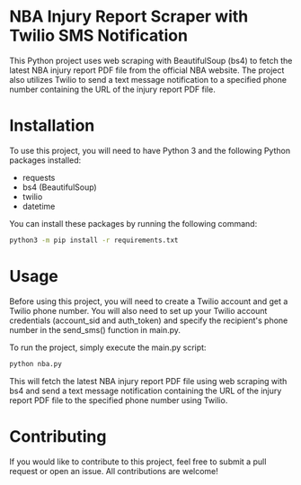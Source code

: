 # NBA Injury Report Scraper with Twilio SMS Notification

This Python project uses web scraping with BeautifulSoup (bs4) to fetch the latest NBA injury report PDF file from the official NBA website. The project also utilizes Twilio to send a text message notification to a specified phone number containing the URL of the injury report PDF file.

# Installation
To use this project, you will need to have Python 3 and the following Python packages installed:

- requests
- bs4 (BeautifulSoup)
- twilio
- datetime

You can install these packages by running the following command:

```bash
python3 -m pip install -r requirements.txt
```

# Usage
Before using this project, you will need to create a Twilio account and get a Twilio phone number. You will also need to set up your Twilio account credentials (account_sid and auth_token) and specify the recipient's phone number in the send_sms() function in main.py.

To run the project, simply execute the main.py script:

``` bash
python nba.py
```
This will fetch the latest NBA injury report PDF file using web scraping with bs4 and send a text message notification containing the URL of the injury report PDF file to the specified phone number using Twilio.

# Contributing
If you would like to contribute to this project, feel free to submit a pull request or open an issue. All contributions are welcome!
